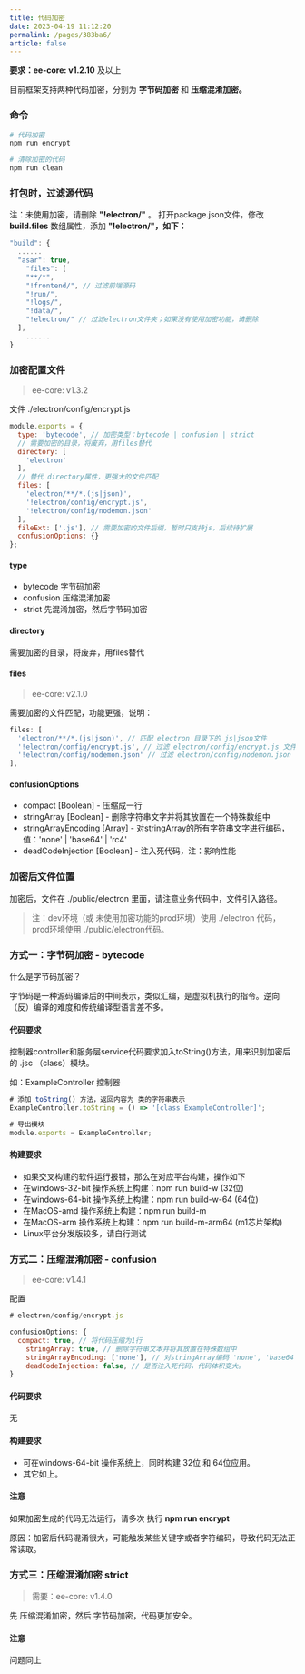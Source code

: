 ```yaml
---
title: 代码加密
date: 2023-04-19 11:12:20
permalink: /pages/383ba6/
article: false
---
```


**要求：ee-core: v1.2.10** 及以上

目前框架支持两种代码加密，分别为 **字节码加密** 和 **压缩混淆加密。**

### 命令
```bash
# 代码加密
npm run encrypt

# 清除加密的代码
npm run clean
```
### 打包时，过滤源代码
注：未使用加密，请删除 **"!electron/"** 。
打开package.json文件，修改 **build.files** 数组属性，添加 **"!electron/"，如下：**
```javascript
"build": {
  ......
  "asar": true,
    "files": [
    "**/*",
    "!frontend/", // 过滤前端源码
    "!run/",
    "!logs/",
    "!data/",
    "!electron/" // 过滤electron文件夹；如果没有使用加密功能，请删除
  ],
    ......
}  
```
### 加密配置文件
> ee-core: v1.3.2

文件 ./electron/config/encrypt.js
```javascript
module.exports = {
  type: 'bytecode', // 加密类型：bytecode | confusion | strict
  // 需要加密的目录，将废弃，用files替代
  directory: [			
    'electron'      
  ],
  // 替代 directory属性，更强大的文件匹配
  files: [
    'electron/**/*.(js|json)',
    '!electron/config/encrypt.js',
    '!electron/config/nodemon.json'
  ],
  fileExt: ['.js'], // 需要加密的文件后缀，暂时只支持js，后续待扩展
  confusionOptions: {}
};
```
#### type

- bytecode  字节码加密
- confusion  压缩混淆加密 
- strict 先混淆加密，然后字节码加密 

#### directory
需要加密的目录，将废弃，用files替代

#### files
> ee-core: v2.1.0

需要加密的文件匹配，功能更强，说明：
```javascript
files: [
  'electron/**/*.(js|json)', // 匹配 electron 目录下的 js|json文件
  '!electron/config/encrypt.js', // 过滤 electron/config/encrypt.js 文件
  '!electron/config/nodemon.json' // 过滤 electron/config/nodemon.json 文件
],
```
#### confusionOptions

- compact [Boolean] - 压缩成一行
- stringArray [Boolean] - 删除字符串文字并将其放置在一个特殊数组中
- stringArrayEncoding [Array] - 对stringArray的所有字符串文字进行编码，值：'none' | 'base64' | 'rc4'
- deadCodeInjection [Boolean] - 注入死代码，注：影响性能

### 加密后文件位置
加密后，文件在 ./public/electron 里面，请注意业务代码中，文件引入路径。

> 注：dev环境（或 未使用加密功能的prod环境）使用 ./electron 代码，prod环境使用 ./public/electron代码。

### 方式一：字节码加密 - bytecode
什么是字节码加密？

字节码是一种源码编译后的中间表示，类似汇编，是虚拟机执行的指令。逆向（反）编译的难度和传统编译型语言差不多。

#### 代码要求
控制器controller和服务层service代码要求加入toString()方法，用来识别加密后的 .jsc （class）模块。

如：ExampleController 控制器
```javascript
# 添加 toString() 方法，返回内容为 类的字符串表示
ExampleController.toString = () => '[class ExampleController]';

# 导出模块
module.exports = ExampleController;
```

#### 构建要求

- 如果交叉构建的软件运行报错，那么在对应平台构建，操作如下
- 在windows-32-bit 操作系统上构建：npm run build-w (32位)
- 在windows-64-bit 操作系统上构建：npm run build-w-64 (64位)
- 在MacOS-amd 操作系统上构建：npm run build-m
- 在MacOS-arm 操作系统上构建：npm run build-m-arm64 (m1芯片架构)
- Linux平台分发版较多，请自行测试

### 方式二：压缩混淆加密 - confusion
> ee-core: v1.4.1

配置
```javascript
# electron/config/encrypt.js

confusionOptions: {
  compact: true, // 将代码压缩为1行        
    stringArray: true, // 删除字符串文本并将其放置在特殊数组中
    stringArrayEncoding: ['none'], // 对stringArray编码 'none', 'base64', 'rc4'，增加安全性
    deadCodeInjection: false, // 是否注入死代码，代码体积变大。
}
```

#### 代码要求
无
#### 构建要求

- 可在windows-64-bit 操作系统上，同时构建 32位 和 64位应用。
- 其它如上。

#### 注意
如果加密生成的代码无法运行，请多次 执行 **npm run encrypt**

原因：加密后代码混淆很大，可能触发某些关键字或者字符编码，导致代码无法正常读取。

### 方式三：压缩混淆加密 strict
> 需要：ee-core: v1.4.0

先 压缩混淆加密，然后 字节码加密，代码更加安全。
#### 注意
问题同上



